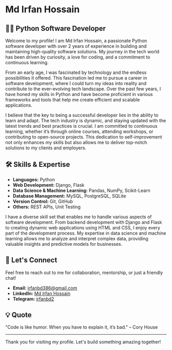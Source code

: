 # Md Irfan Hossain

## 👨‍💻 Python Software Developer

Welcome to my profile! I am Md Irfan Hossain, a passionate Python software developer with over 2 years of experience in building and maintaining high-quality software solutions. My journey in the tech world has been driven by curiosity, a love for coding, and a commitment to continuous learning.

From an early age, I was fascinated by technology and the endless possibilities it offered. This fascination led me to pursue a career in software development, where I could turn my ideas into reality and contribute to the ever-evolving tech landscape. Over the past few years, I have honed my skills in Python and have become proficient in various frameworks and tools that help me create efficient and scalable applications.

I believe that the key to being a successful developer lies in the ability to learn and adapt. The tech industry is dynamic, and staying updated with the latest trends and best practices is crucial. I am committed to continuous learning, whether it’s through online courses, attending workshops, or contributing to open-source projects. This dedication to self-improvement not only enhances my skills but also allows me to deliver top-notch solutions to my clients and employers.

## 🛠 Skills & Expertise

- **Languages:** Python
- **Web Development:** Django, Flask
- **Data Science & Machine Learning:** Pandas, NumPy, Scikit-Learn
- **Database Management:** MySQL, PostgreSQL, SQLite
- **Version Control:** Git, GitHub
- **Others:** REST APIs, Unit Testing

I have a diverse skill set that enables me to handle various aspects of software development. From backend development with Django and Flask to creating dynamic web applications using HTML and CSS, I enjoy every part of the development process. My expertise in data science and machine learning allows me to analyze and interpret complex data, providing valuable insights and predictive models for businesses.

## 🤝 Let's Connect

Feel free to reach out to me for collaboration, mentorship, or just a friendly chat!

- **Email:** irfanbd386@gmail.com
- **LinkedIn:** [Md Irfan Hossain](https://www.linkedin.com/in/md-irfan-hossain)
- **Telegram:** [irfanbd2](https://t.me/Irfanbd2)

## 💡 Quote

"Code is like humor. When you have to explain it, it’s bad." – Cory House

---

Thank you for visiting my profile. Let's build something amazing together!

